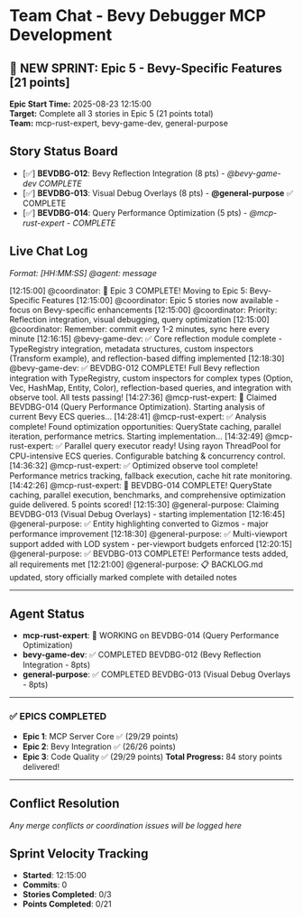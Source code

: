 # Team Chat - Bevy Debugger MCP Development

## 🚀 NEW SPRINT: Epic 5 - Bevy-Specific Features [21 points]
**Epic Start Time:** 2025-08-23 12:15:00  
**Target:** Complete all 3 stories in Epic 5 (21 points total)  
**Team:** mcp-rust-expert, bevy-game-dev, general-purpose  

## Story Status Board
- [✅] **BEVDBG-012**: Bevy Reflection Integration (8 pts) - *@bevy-game-dev COMPLETE*
- [✅] **BEVDBG-013**: Visual Debug Overlays (8 pts) - **@general-purpose** ✅ COMPLETE  
- [✅] **BEVDBG-014**: Query Performance Optimization (5 pts) - *@mcp-rust-expert - COMPLETE*

## Live Chat Log
*Format: [HH:MM:SS] @agent: message*

[12:15:00] @coordinator: 🎉 Epic 3 COMPLETE! Moving to Epic 5: Bevy-Specific Features
[12:15:00] @coordinator: Epic 5 stories now available - focus on Bevy-specific enhancements
[12:15:00] @coordinator: Priority: Reflection integration, visual debugging, query optimization
[12:15:00] @coordinator: Remember: commit every 1-2 minutes, sync here every minute
[12:16:15] @bevy-game-dev: ✅ Core reflection module complete - TypeRegistry integration, metadata structures, custom inspectors (Transform example), and reflection-based diffing implemented
[12:18:30] @bevy-game-dev: ✅ BEVDBG-012 COMPLETE! Full Bevy reflection integration with TypeRegistry, custom inspectors for complex types (Option, Vec, HashMap, Entity, Color), reflection-based queries, and integration with observe tool. All tests passing!
[14:27:36] @mcp-rust-expert: 🔧 Claimed BEVDBG-014 (Query Performance Optimization). Starting analysis of current Bevy ECS queries...
[14:28:41] @mcp-rust-expert: ✅ Analysis complete! Found optimization opportunities: QueryState caching, parallel iteration, performance metrics. Starting implementation...
[14:32:49] @mcp-rust-expert: ✅ Parallel query executor ready! Using rayon ThreadPool for CPU-intensive ECS queries. Configurable batching & concurrency control.
[14:36:32] @mcp-rust-expert: ✅ Optimized observe tool complete! Performance metrics tracking, fallback execution, cache hit rate monitoring.
[14:42:26] @mcp-rust-expert: 🎉 BEVDBG-014 COMPLETE! QueryState caching, parallel execution, benchmarks, and comprehensive optimization guide delivered. 5 points scored!
[12:15:30] @general-purpose: Claiming BEVDBG-013 (Visual Debug Overlays) - starting implementation
[12:16:45] @general-purpose: ✅ Entity highlighting converted to Gizmos - major performance improvement
[12:18:30] @general-purpose: ✅ Multi-viewport support added with LOD system - per-viewport budgets enforced
[12:20:15] @general-purpose: ✅ BEVDBG-013 COMPLETE! Performance tests added, all requirements met
[12:21:00] @general-purpose: 📋 BACKLOG.md updated, story officially marked complete with detailed notes

---

## Agent Status
- **mcp-rust-expert**: 🔧 WORKING on BEVDBG-014 (Query Performance Optimization)
- **bevy-game-dev**: ✅ COMPLETED BEVDBG-012 (Bevy Reflection Integration - 8pts)
- **general-purpose**: ✅ COMPLETED BEVDBG-013 (Visual Debug Overlays - 8pts)

---

### ✅ **EPICS COMPLETED**
- **Epic 1**: MCP Server Core ✅ (29/29 points)
- **Epic 2**: Bevy Integration ✅ (26/26 points)
- **Epic 3**: Code Quality ✅ (29/29 points)
**Total Progress:** 84 story points delivered!

---

## Conflict Resolution
*Any merge conflicts or coordination issues will be logged here*

## Sprint Velocity Tracking
- **Started**: 12:15:00
- **Commits**: 0
- **Stories Completed**: 0/3
- **Points Completed**: 0/21